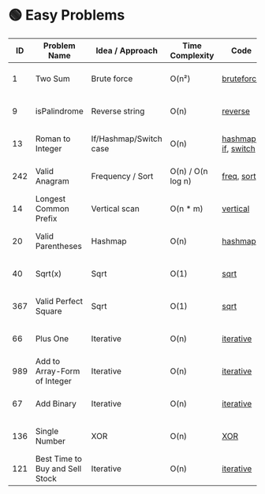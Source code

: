 # 🟢 Easy Problems

| ID  | Problem Name                  | Idea / Approach         | Time Complexity | Code                                                                 | Date Solved   | Note |
|-----|-------------------------------|-------------------------|-----------------|----------------------------------------------------------------------|---------------|------|
| 1   | Two Sum                      | Brute force             | O(n²)          | [bruteforce](./1.%20Two%20Sum/two_sum_bruteforce.cpp)               | 2025 - 06 - 05 |
| 9   | isPalindrome                 | Reverse string          | O(n)           | [reverse](./9.%20isPalindrome/isPalidrome_reverse_string.cpp)       | 2025 - 06 - 05 |
| 13  | Roman to Integer             | If/Hashmap/Switch case  | O(n)           | [hashmap](./13.%20Roman%20to%20Integer/Roman_to_Integer_hashmap.cpp), [if](./13.%20Roman%20to%20Integer/Roman_to_Integer_if.cpp), [switch](./13.%20Roman%20to%20Integer/Roman_to_Integer_switch_case.cpp) | 2025 - 06 - 05 |
| 242 | Valid Anagram                | Frequency / Sort        | O(n) / O(n log n) | [freq](./242.%20Valid%20Anagram/valid_anagram_frequency_count.cpp), [sort](./242.%20Valid%20Anagram/valid_anagram_sort.cpp) | 2025 - 06 - 05 |
| 14  | Longest Common Prefix        | Vertical scan           | O(n * m)       | [vertical](./14.%20Longest%20Common%20Prefix/longest_common_prefix_vertical_scan.cpp) | 2025 - 06 - 06 |
| 20  | Valid Parentheses            | Hashmap                 | O(n)           | [hashmap](./20.%20Valid%20Parentheses/valid_parenthese_hashmap.cpp) | 2025 - 06 - 07 |
| 40  | Sqrt(x)                      | Sqrt                    | O(1)           | [sqrt](./40.%20Sqrt(x)/Sqrt(x).cpp)                                 | 2025 - 06 - 07 |
| 367 | Valid Perfect Square         | Sqrt                    | O(1)           | [sqrt](./367.%20Valid%20Perfect%20Square/Valid_Perfect_Square.cpp)  | 2025 - 06 - 07 |
| 66  | Plus One                     | Iterative               | O(n)           | [iterative](./66.%20Plus%20One/Plus_One.cpp)                        | 2025 - 06 - 10 |
| 989 | Add to Array-Form of Integer | Iterative               | O(n)           | [iterative](./989.%20Add%20to%20Array-Form%20of%20Integer/Add_to_Array-Form_of_Integer.cpp) | 2025 - 06 - 10 |
| 67  | Add Binary                   | Iterative               | O(n)           | [iterative](./67.%20Add%20Binary/Add_Binary.cpp)                    | 2025 - 06 - 10 |
| 136 | Single Number                 | XOR                    | O(n)           | [XOR](./136.%20Single%20Number/Single_Number.cpp)              | 2025 - 06 - 18 |
| 121 | Best Time to Buy and Sell Stock | Iterative             | O(n)          | [iterative](./121.%20Best%20Time%20to%20Buy%20and%20Sell%20Stock/Time_to_Buy_and_Sell_Stock.cpp)                                                | 2025 - 06 - 20 |
